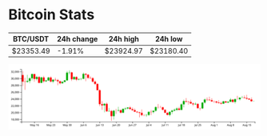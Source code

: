 # Bitcoin Stats

BTC/USDT|24h change|24h high|24h low|
|---|---|---|---|
|$23353.49|-1.91%|$23924.97|$23180.40|

<img src="./chart.svg">
